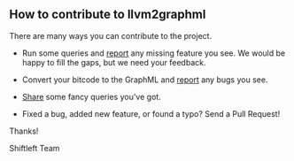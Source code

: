## How to contribute to llvm2graphml

There are many ways you can contribute to the project.

* Run some queries and [report](https://github.com/ShiftLeftSecurity/llvm2graphml/issues/new) any missing feature you see. We would be happy to fill the gaps, but we need your feedback.

* Convert your bitcode to the GraphML and [report](https://github.com/ShiftLeftSecurity/llvm2graphml/issues/new) any bugs you see.

* [Share](https://github.com/ShiftLeftSecurity/llvm2graphml/edit/master/Queries.md) some fancy queries you've got.

* Fixed a bug, added new feature, or found a typo? Send a Pull Request!

Thanks!

Shiftleft Team